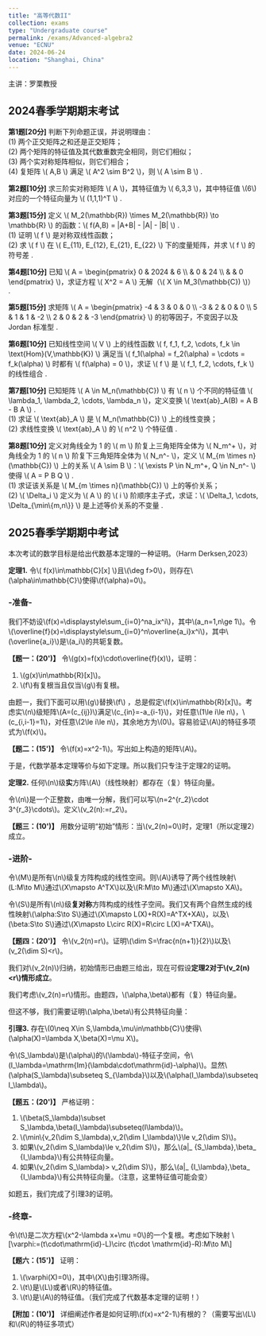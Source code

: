 ```yaml
---
title: "高等代数II"
collection: exams
type: "Undergraduate course"
permalink: /exams/Advanced-algebra2
venue: "ECNU"
date: 2024-06-24
location: "Shanghai, China"
---
```

主讲：罗栗教授

## 2024春季学期期末考试

**第1题[20分]** 判断下列命题正误，并说明理由：  
(1) 两个正交矩阵之和还是正交矩阵；  
(2) 两个矩阵的特征值及其代数重数完全相同，则它们相似；  
(3) 两个实对称矩阵相似，则它们相合；  
(4) 复矩阵 \\( A,B \\) 满足 \\( A^2 \sim B^2 \\)，则 \\( A \sim B \\) . 

**第2题[10分]** 求三阶实对称矩阵 \\( A \\)，其特征值为 \\( 6,3,3 \\)，其中特征值 \\(6\\) 对应的一个特征向量为 \\( (1,1,1)^T \\) . 

**第3题[15分]** 定义 \\( M_2(\mathbb{R}) \times M_2(\mathbb{R}) \to \mathbb{R} \\) 的函数：\\( f(A,B) = |A+B| - |A| - |B| \\) .   
(1) 证明 \\( f \\) 是对称双线性函数；  
(2) 求 \\( f \\) 在 \\( E_{11}, E_{12}, E_{21}, E_{22} \\) 下的度量矩阵，并求 \\( f \\) 的符号差 . 

**第4题[10分]** 已知 \\( A = \begin{pmatrix} 0 & 2024 & 6 \\\ & 0 & 24 \\\ & & 0 \end{pmatrix} \\)，求证方程 \\( X^2 = A \\) 无解（\\( X \in M_3(\mathbb{C}) \\)） . 

**第5题[15分]** 求矩阵 \\( A = \begin{pmatrix} -4 & 3 & 0 & 0 \\\ -3 & 2 & 0 & 0 \\\ 5 & 1 & 1 & -2 \\\ 2 & 0 & 2 & -3 \end{pmatrix} \\) 的初等因子，不变因子以及 Jordan 标准型 . 

**第6题[10分]** 已知线性空间 \\( V \\) 上的线性函数 \\( f, f_1, f_2, \cdots, f_k \in \text{Hom}(V,\mathbb{K}) \\) 满足当 \\( f_1(\alpha) = f_2(\alpha) = \cdots = f_k(\alpha) \\) 时都有 \\( f(\alpha) = 0 \\)，求证 \\( f \\) 是 \\( f_1, f_2, \cdots, f_k \\) 的线性组合 . 

**第7题[10分]** 已知矩阵 \\( A \in M_n(\mathbb{C}) \\) 有 \\( n \\) 个不同的特征值 \\( \lambda_1, \lambda_2, \cdots, \lambda_n \\)，定义变换 \\( \text{ab}_A(B) = A B - B A \\) .   
(1) 求证 \\( \text{ab}_A \\) 是 \\( M_n(\mathbb{C}) \\) 上的线性变换；  
(2) 求线性变换 \\( \text{ab}_A \\) 的 \\( n^2 \\) 个特征值 . 

**第8题[10分]** 定义对角线全为 1 的 \\( m \\) 阶复上三角矩阵全体为 \\( N_m^+ \\)，对角线全为 1 的 \\( n \\) 阶复下三角矩阵全体为 \\( N_n^- \\)，定义 \\( M_{m \times n}(\mathbb{C}) \\) 上的关系 \\( A \sim B \\)：\\( \exists P \in N_m^+, Q \in N_n^- \\) 使得 \\( A = P B Q \\) .   
(1) 求证该关系是 \\( M_{m \times n}(\mathbb{C}) \\) 上的等价关系；  
(2) \\( \Delta_i \\) 定义为 \\( A \\) 的 \\( i \\) 阶顺序主子式，求证：\\( \Delta_1, \cdots, \Delta_{\min\\{m,n\\}} \\) 是上述等价关系的不变量 . 

## 2025春季学期期中考试

本次考试的数学目标是给出代数基本定理的一种证明。（Harm Derksen,2023）

**定理1.** 令\\( f(x)\in\mathbb{C}[x] \\)且\\(\deg f>0\\)，则存在\\(\alpha\in\mathbb{C}\\)使得\\(f(\alpha)=0\\)。

### -准备-
我们不妨设\\(f(x)=\displaystyle\sum_{i=0}^na_ix^i\\)，其中\\(a_n=1,n\ge 1\\)。令\\(\overline{f}(x)=\displaystyle\sum_{i=0}^n\overline{a_i}x^i\\)，其中\\(\overline{a_i}\\)是\\(a_i\\)的共轭复数。

**【题一：(20')】** 令\\(g(x)=f(x)\cdot\overline{f}(x)\\)，证明：
1. \\(g(x)\in\mathbb{R}[x]\\)。
2. \\(f\\)有复根当且仅当\\(g\\)有复根。

由题一，我们下面可以用\\(g\\)替换\\(f\\)
，总是假定\\(f(x)\in\mathbb{R}[x]\\)。考虑实\\(n\\)级矩阵\\(A=(c_{ij})\\)满足\\(c_{in}=-a_{i-1}\\)，对任意\\(1\le i\le n\\)，\\(c_{i,i-1}=1\\)，对任意\\(2\le i\le n\\)，其余地方为\\(0\\)。容易验证\\(A\\)的特征多项式为\\(f(x)\\)。

**【题二：(15')】** 令\\(f(x)=x^2-1\\)。写出如上构造的矩阵\\(A\\)。

于是，代数学基本定理等价与如下定理。所以我们只专注于定理2的证明。

**定理2.** 任何\\(n\\)级**实**方阵\\(A\\)（线性映射）都存在（复）特征向量。

令\\(n\\)是一个正整数，由唯一分解，我们可以写\\(n=2^{r_2}\cdot 3^{r_3}\cdots\\)。定义\\(v_2(n):=r_2\\)。

**【题三：(10')】** 用数分证明“初始”情形：当\\(v_2(n)=0\\)时，定理1（所以定理2）成立。

### -进阶-

令\\(M\\)是所有\\(n\\)级复方阵构成的线性空间。则\\(A\\)诱导了两个线性映射\\(L:M\to M\\)通过\\(X\mapsto A^TX\\)以及\\(R:M\to M\\)通过\\(X\mapsto XA\\)。

令\\(S\\)是所有\\(n\\)级**复对称**方阵构成的线性子空间。我们又有两个自然生成的线性映射\\(\alpha:S\to S\\)通过\\(X\mapsto L(X)+R(X)=A^TX+XA\\)，以及\\(\beta:S\to S\\)通过\\(X\mapsto L\circ R(X)=R\circ L(X)=A^TXA\\)。

**【题四：(20')】** 令\\(v_2(n)=r\\)。证明\\(\dim S=\frac{n(n+1)}{2}\\)以及\\(v_2(\dim S)<r\\)。

我们对\\(v_2(n)\\)归纳，初始情形已由题三给出，现在可假设**定理2对于\\(v_2(n)<r\\)情形成立**。

我们考虑\\(v_2(n)=r\\)情形。由题四，\\(\alpha,\beta\\)都有（复）特征向量。

但这不够，我们需要证明\\(\alpha,\beta\\)有公共特征向量：

**引理3.** 存在\\(0\neq X\in S,\lambda,\mu\in\mathbb{C}\\)使得\\(\alpha(X)=\lambda X,\beta(X)=\mu X\\)。

令\\(S_\lambda\\)是\\(\alpha\\)的\\(\lambda\\)-特征子空间，令\\(I_\lambda=\mathrm{Im}(\lambda\cdot\mathrm{id}-\alpha)\\)。显然\\(\alpha(S_\lambda)\subseteq S_{\lambda}\\)以及\\(\alpha(I_\lambda)\subseteq I_\lambda\\)。

**【题五：(20')】** 严格证明：
1. \\(\beta(S_\lambda)\subset S_\lambda,\beta(I_\lambda)\subseteq(I\lambda)\\)。
2. \\(\min\\{v_2(\dim S_\lambda),v_2(\dim I_\lambda)\\}\le v_2(\dim S)\\)。
3. 如果\\(v_2(\dim S_\lambda)\le v_2(\dim S)\\)，那么\\(a|_ {S_\lambda},\beta_ {I_\lambda}\\)有公共特征向量。
4. 如果\\(v_2(\dim S_\lambda)> v_2(\dim S)\\)，那么\\(a|_ {I_\lambda},\beta_ {I_\lambda}\\)有公共特征向量。（注意，这里特征值可能会变）

如题五，我们完成了引理3的证明。

### -终章-

令\\(t\\)是二次方程\\(x^2-\lambda x+\mu =0\\)的一个复根。考虑如下映射
\\[\varphi:=(t\cdot\mathrm{id}-L)\circ (t\cdot \mathrm{id}-R):M\to M\\]

**【题六：(15')】** 证明：
1. \\(\varphi(X)=0\\)，其中\\(X\\)由引理3所得。
2. \\(t\\)是\\(L\\)或者\\(R\\)的特征值。
3. \\(t\\)是\\(A\\)的特征值。（我们完成了代数基本定理的证明！）

**【附加：(10')】** 详细阐述作者是如何证明\\(f(x)=x^2-1\\)有根的？（需要写出\\(L\\)和\\(R\\)的特征多项式）
